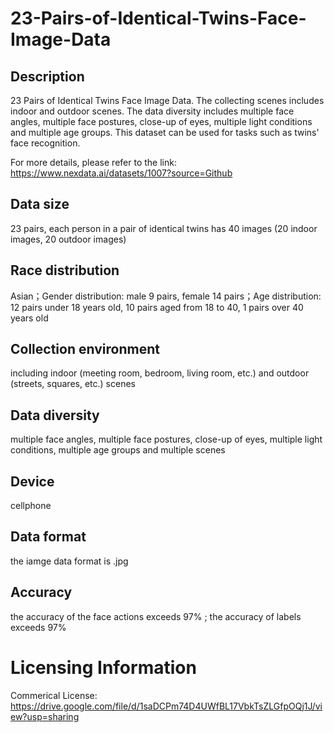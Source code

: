 # 23-Pairs-of-Identical-Twins-Face-Image-Data


## Description
23 Pairs of Identical Twins Face Image Data. The collecting scenes includes indoor and outdoor scenes. The data diversity includes multiple face angles, multiple face postures, close-up of eyes, multiple light conditions and multiple age groups. This dataset can be used for tasks such as twins' face recognition.

For more details, please refer to the link: https://www.nexdata.ai/datasets/1007?source=Github


## Data size
23 pairs, each person in a pair of identical twins has 40 images (20 indoor images, 20 outdoor images)

## Race distribution
Asian；Gender distribution: male 9 pairs, female 14 pairs；Age distribution: 12 pairs under 18 years old, 10 pairs aged from 18 to 40, 1 pairs over 40 years old

## Collection environment
including indoor (meeting room, bedroom, living room, etc.) and outdoor (streets, squares, etc.) scenes

## Data diversity
multiple face angles, multiple face postures, close-up of eyes, multiple light conditions, multiple age groups and multiple scenes

## Device
cellphone

## Data format
the iamge data format is .jpg

## Accuracy
the accuracy of the face actions exceeds 97% ; the accuracy of labels exceeds 97%

# Licensing Information
Commerical License: https://drive.google.com/file/d/1saDCPm74D4UWfBL17VbkTsZLGfpOQj1J/view?usp=sharing
